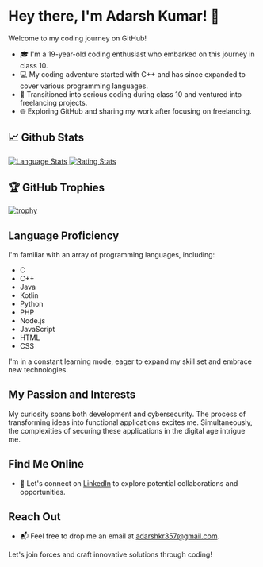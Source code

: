 # Hey there, I'm Adarsh Kumar! 👋

Welcome to my coding journey on GitHub!

- 🎓 I'm a 19-year-old coding enthusiast who embarked on this journey in class 10.
- 💻 My coding adventure started with C++ and has since expanded to cover various programming languages.
- 🚀 Transitioned into serious coding during class 10 and ventured into freelancing projects.
- 🌐 Exploring GitHub and sharing my work after focusing on freelancing.

## &#x1f4c8; Github Stats

<a href="https://github.com/adarshkr357/adarshkr357">
  <img align="center" src="https://github-readme-stats.vercel.app/api/top-langs/?username=adarshkr357&show_icons=true&line_height=27&count_private=true&theme=radical" alt="Language Stats" />
</a>

<a href="https://github.com/adarshkr357/adarshkr357">
  <img align="center" src="https://github-readme-stats.vercel.app/api?username=adarshkr357&show_icons=true&line_height=27&count_private=true&theme=radical" alt="Rating Stats" />
</a>

## 🏆 GitHub Trophies

[![trophy](https://github-profile-trophy.vercel.app/?username=adarshkr357&theme=dracula)](https://github.com/ryo-ma/github-profile-trophy)

## Language Proficiency

I'm familiar with an array of programming languages, including:
- C
- C++
- Java
- Kotlin
- Python
- PHP
- Node.js
- JavaScript
- HTML
- CSS

I'm in a constant learning mode, eager to expand my skill set and embrace new technologies.

## My Passion and Interests

My curiosity spans both development and cybersecurity. The process of transforming ideas into functional applications excites me. Simultaneously, the complexities of securing these applications in the digital age intrigue me.

## Find Me Online

- 💼 Let's connect on [LinkedIn](https://www.linkedin.com/in/AdarshKr357) to explore potential collaborations and opportunities.

## Reach Out

- 📬 Feel free to drop me an email at adarshkr357@gmail.com.

Let's join forces and craft innovative solutions through coding!
